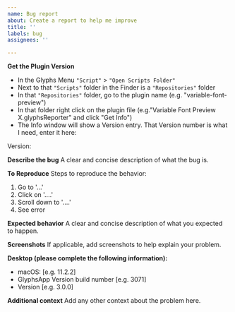 ```yaml
---
name: Bug report
about: Create a report to help me improve
title: ''
labels: bug
assignees: ''

---
```


**Get the Plugin Version**

- In the Glyphs Menu `"Script"` > `"Open Scripts Folder"`
- Next to that `"Scripts"` folder in the Finder is a `"Repositories"` folder
- In that `"Repositories"` folder, go to the plugin name (e.g. "variable-font-preview")
- In that folder right click on the plugin file (e.g."Variable Font Preview X.glyphsReporter" and click "Get Info")
- The Info window will show a Version entry. That Version number is what I need, enter it here:

Version: 

**Describe the bug**
A clear and concise description of what the bug is.

**To Reproduce**
Steps to reproduce the behavior:
1. Go to '...'
2. Click on '....'
3. Scroll down to '....'
4. See error

**Expected behavior**
A clear and concise description of what you expected to happen.

**Screenshots**
If applicable, add screenshots to help explain your problem.

**Desktop (please complete the following information):**
 - macOS: [e.g. 11.2.2]
 - GlyphsApp Version build number [e.g. 3071]
 - Version [e.g. 3.0.0]

**Additional context**
Add any other context about the problem here.
